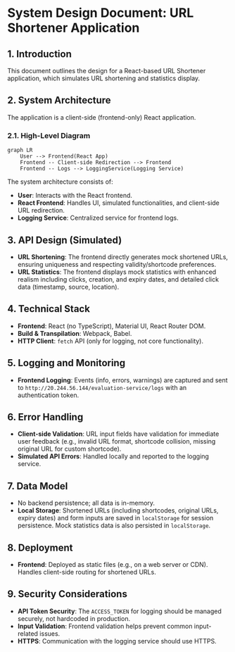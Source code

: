 # System Design Document: URL Shortener Application

## 1. Introduction

This document outlines the design for a React-based URL Shortener application, which simulates URL shortening and statistics display.

## 2. System Architecture

The application is a client-side (frontend-only) React application.

### 2.1. High-Level Diagram

```mermaid
graph LR
    User --> Frontend(React App)
    Frontend -- Client-side Redirection --> Frontend
    Frontend -- Logs --> LoggingService(Logging Service)
```

The system architecture consists of:

*   **User**: Interacts with the React frontend.
*   **React Frontend**: Handles UI, simulated functionalities, and client-side URL redirection.
*   **Logging Service**: Centralized service for frontend logs.

## 3. API Design (Simulated)

*   **URL Shortening**: The frontend directly generates mock shortened URLs, ensuring uniqueness and respecting validity/shortcode preferences.
*   **URL Statistics**: The frontend displays mock statistics with enhanced realism including clicks, creation, and expiry dates, and detailed click data (timestamp, source, location).

## 4. Technical Stack

*   **Frontend**: React (no TypeScript), Material UI, React Router DOM.
*   **Build & Transpilation**: Webpack, Babel.
*   **HTTP Client**: `fetch` API (only for logging, not core functionality).

## 5. Logging and Monitoring

*   **Frontend Logging**: Events (info, errors, warnings) are captured and sent to `http://20.244.56.144/evaluation-service/logs` with an authentication token.

## 6. Error Handling

*   **Client-side Validation**: URL input fields have validation for immediate user feedback (e.g., invalid URL format, shortcode collision, missing original URL for custom shortcode).
*   **Simulated API Errors**: Handled locally and reported to the logging service.

## 7. Data Model

*   No backend persistence; all data is in-memory.
*   **Local Storage**: Shortened URLs (including shortcodes, original URLs, expiry dates) and form inputs are saved in `localStorage` for session persistence. Mock statistics data is also persisted in `localStorage`.

## 8. Deployment

*   **Frontend**: Deployed as static files (e.g., on a web server or CDN). Handles client-side routing for shortened URLs.

## 9. Security Considerations

*   **API Token Security**: The `ACCESS_TOKEN` for logging should be managed securely, not hardcoded in production.
*   **Input Validation**: Frontend validation helps prevent common input-related issues.
*   **HTTPS**: Communication with the logging service should use HTTPS.
